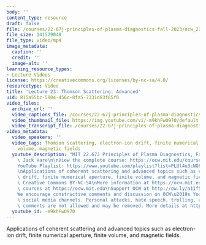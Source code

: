 ```yaml
---
body: ''
content_type: resource
draft: false
file: /courses/22-67j-principles-of-plasma-diagnostics-fall-2023/ocw_2267_lecture23_thomson_scattering_4_360p_16_9.mp4
file_size: 141529048
file_type: video/mp4
image_metadata:
  caption: ''
  credit: ''
  image-alt: ''
learning_resource_types:
- Lecture Videos
license: https://creativecommons.org/licenses/by-nc-sa/4.0/
resourcetype: Video
title: 'Lecture 23: Thomson Scattering: Advanced'
uid: 815a55bc-5904-456c-8fa5-7331d83f85f0
video_files:
  archive_url: ''
  video_captions_file: /courses/22-67j-principles-of-plasma-diagnostics-fall-2023/1KWXb3EhtfuYXDEpuOa66dRtsic61YNsZ_transcript.webvtt
  video_thumbnail_file: https://img.youtube.com/vi/-m9khFwO970/default.jpg
  video_transcript_file: /courses/22-67j-principles-of-plasma-diagnostics-fall-2023/1KWXb3EhtfuYXDEpuOa66dRtsic61YNsZ_transcript.pdf
video_metadata:
  video_speakers: ''
  video_tags: Thomson scattering, electron-ion drift, finite numerical aperture, finite
    volume, magnetic fields
  youtube_description: "MIT 22.67J Principles of Plasma Diagnostics, Fall 2023\nInstructor:\
    \ Jack Hare\n\nView the complete course: https://ocw.mit.edu/courses/22-67j-principles-of-plasma-diagnostics-fall-2023/\n\
    YouTube Playlist: https://www.youtube.com/playlist?list=PLUl4u3cNGP61wK-NwYKZMuABl_eHBmhu4\n\
    \nApplications of coherent scattering and advanced topics such as electron-ion\
    \ drift, finite numerical aperture, finite volume, and magnetic fields.\n\nLicense:\
    \ Creative Commons BY-NC-SA\nMore information at https://ocw.mit.edu/terms\nMore\
    \ courses at https://ocw.mit.edu\nSupport OCW at http://ow.ly/a1If50zVRlQ\n\n\
    We encourage constructive comments and discussion on OCW\u2019s YouTube and other\
    \ social media channels. Personal attacks, hate speech, trolling, and inappropriate\
    \ comments are not allowed and may be removed. More details at https://ocw.mit.edu/comments.\n"
  youtube_id: -m9khFwO970
---
```

Applications of coherent scattering and advanced topics such as electron-ion drift, finite numerical aperture, finite volume, and magnetic fields.